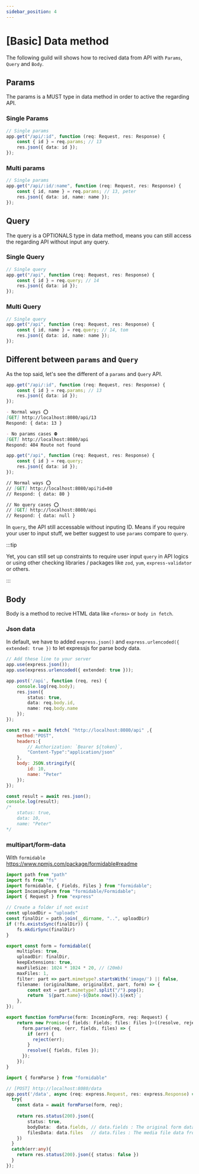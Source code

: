 ```yaml
---
sidebar_position: 4
---
```


# [Basic] Data method
The following guild will shows how to recived data from API with `Params`, `Query` and `Body`.

## Params

The params is a MUST type in data method in order to active the regarding API.  

### Single Params
```ts showLineNumbers title="[GET] http://localhost:8080/api/13"
// Single params
app.get("/api/:id", function (req: Request, res: Response) {
    const { id } = req.params; // 13
    res.json({ data: id });
});
```

### Multi params
```ts showLineNumbers title="[GET] http://localhost:8080/api/13/peter"
// Single params
app.get("/api/:id/:name", function (req: Request, res: Response) {
    const { id, name } = req.params; // 13, peter
    res.json({ data: id, name: name });
});
```

## Query

The query is a OPTIONALS type in data method, means you can still access the regarding API without input any query.

### Single Query
```ts showLineNumber title="[GET] http://localhost:8080/api?id=14"
// Single query
app.get("/api", function (req: Request, res: Response) {
    const { id } = req.query; // 14
    res.json({ data: id });
});
```

### Multi Query
```ts showLineNumbers title="[GET] http://localhost:8080/api?id=14&name=tom"
// Single query
app.get("/api", function (req: Request, res: Response) {
    const { id, name } = req.query; // 14, tom
    res.json({ data: id, name: name });
});
```

## Different between `params` and `Query`

As the top said, let's see the different of a `params` and `Query` API.

```ts showLineNumbers title="params"
app.get("/api/:id", function (req: Request, res: Response) {
    const { id } = req.params; // 13
    res.json({ data: id });
});
```

```md title="params responds"
- Normal ways ⭕
[GET] http://localhost:8080/api/13
Respond: { data: 13 }

- No params cases ⛔
[GET] http://localhost:8080/api
Respond: 404 Route not found
```

```ts showLineNumbers title="query"
app.get("/api", function (req: Request, res: Response) {
    const { id } = req.query;
    res.json({ data: id });
});
```

```md title="query responds"
// Normal ways ⭕
// [GET] http://localhost:8080/api?id=80
// Respond: { data: 80 }

// No query cases ⭕
// [GET] http://localhost:8080/api
// Respond: { data: null }
```

In `query`, the API still accessable without inputing ID. Means if you require your user to input stuff, we better suggest to use `params` compare to `query`.

:::tip

Yet, you can still set up constraints to require user input `query` in API logics or using other checking libraries / packages like `zod`, `yum`, `express-validator` or others.

:::

## Body

Body is a method to recive HTML data like `<forms>` or `body in fetch`.

### Json data
In default, we have to added `express.json()` and `express.urlencoded({ extended: true })` to let expressjs for parse body data.
```ts showLineNumber title="server.ts"
// Add these line to your server
app.use(express.json());
app.use(express.urlencoded({ extended: true }));
```

```ts showLineNumbers title="[POST] http://localhost:8080/api"
app.post('/api', function (req, res) {
    console.log(req.body);
    res.json({ 
        status: true,
        data: req.body.id,
        name: req.body.name
    });
});
```

```js showLineNumbers title="frontend.js"
const res = await fetch( "http://localhost:8080/api" ,{
    method:"POST",
    headers:{ 
        // Authorization: `Bearer ${token}`,
        "Content-Type":"application/json"
    },
    body: JSON.stringify({
        id: 10,
        name: "Peter"
    });
});

const result = await res.json();
console.log(result);
/*
    status: true,
    data: 10,
    name: "Peter"
*/
```

### multipart/form-data

With `formidable`  
https://www.npmjs.com/package/formidable#readme  

```ts showLineNumbers title="formidable.ts"
import path from "path"
import fs from "fs"
import formidable, { Fields, Files } from "formidable";
import IncomingForm from "formidable/Formidable";
import { Request } from "express"

// Create a folder if not exist
const uploadDir = "uploads"
const finalDir = path.join(__dirname, "..", uploadDir)
if (!fs.existsSync(finalDir)) {
    fs.mkdirSync(finalDir)
}

export const form = formidable({ 
    multiples: true,
    uploadDir: finalDir,
    keepExtensions: true,
    maxFileSize: 1024 * 1024 * 20, // (20mb)
    maxFiles: 1,
    filter: part => part.mimetype?.startsWith('image/') || false,
    filename: (originalName, originalExt, part, form) => {
        const ext = part.mimetype?.split("/").pop();
        return `${part.name}-${Date.now()}.${ext}`;
    },
});

export function formParse(form: IncomingForm, req: Request) {
    return new Promise<{ fields: Fields; files: Files }>((resolve, reject) => {
      form.parse(req, (err, fields, files) => {
        if (err) {
          reject(err);
        } 
        resolve({ fields, files });
      });
    });
}
```

```ts showLineNumbers title="server.ts"
import { formParse } from "formidable"

// [POST] http://localhost:8080/data
app.post('/data', async (req: express.Request, res: express.Response) => {
  try{
    const data = await formParse(form, req);
    
    return res.status(200).json({ 
        status: true,
        bodyData:  data.fields, // data.fields : The original form data (No Files)
        filesData: data.files   // data.files : The media file data from form (Files)
    })
  }
  catch(err:any){
    return res.status(200).json({ status: false })
  }  
});
```
